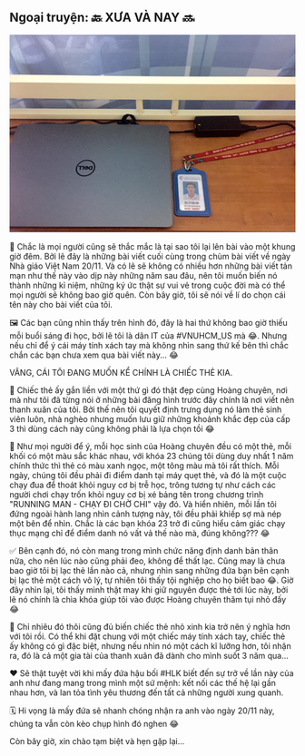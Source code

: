 ## Ngoại truyện: 🔙 XƯA VÀ NAY 🔜

![HLK_MyYouth 3](../../../../public/images/posts/2019/11-07-HLK_MyYouth-02/HLK4.jpg)

🤔 Chắc là mọi người cũng sẽ thắc mắc là tại sao tôi lại lên bài vào một khung giờ đêm. Bởi lẽ đây là những bài viết cuối cùng trong chùm bài viết về ngày Nhà giáo Việt Nam 20/11. Và có lẽ sẽ không có nhiều hơn những bài viết tản mạn như thế này vào dịp này những năm sau đâu, nên tôi muốn biến nó thành những kỉ niệm, những ký ức thật sự vui vẻ trong cuộc đời mà có thể mọi người sẽ không bao giờ quên. Còn bây giờ, tôi sẽ nói về lí do chọn cái tên này cho bài viết của tôi.

🖼 Các bạn cũng nhìn thấy trên hình đó, đây là hai thứ không bao giờ thiếu mỗi buổi sáng đi học, bởi lẽ tôi là dân IT của #VNUHCM_US mà 😂. Nhưng nếu chỉ để ý cái máy tính xách tay mà không nhìn sang thứ kế bên thì chắc chắn các bạn chưa xem qua bài viết này... 😂

VÂNG, CÁI TÔI ĐANG MUỐN KỂ CHÍNH LÀ CHIẾC THẺ KIA.

🏫 Chiếc thẻ ấy gắn liền với một thứ gì đó thật đẹp cùng Hoàng chuyên, nơi mà như tôi đã từng nói ở những bài đăng hình trước đây chính là nơi viết nên thanh xuân của tôi. Bởi thế nên tôi quyết định trưng dụng nó làm thẻ sinh viên luôn, nhà nghèo nhưng muốn lưu giữ những khoảnh khắc đẹp của cấp 3 thì dùng cách này cũng không phải là lựa chọn tồi 😂

🏃 Như mọi người để ý, mỗi học sinh của Hoàng chuyên đều có một thẻ, mỗi khối có một màu sắc khác nhau, với khóa 23 chúng tôi dùng duy nhất 1 năm chính thức thì thẻ có màu xanh ngọc, một tông màu mà tôi rất thích. Mỗi ngày, chúng tôi đều phải đi điểm danh tại máy quẹt thẻ, và đó là một cuộc chạy đua để thoát khỏi nguy cơ bị trễ học, trông tương tự như cách các người chơi chạy trốn khỏi nguy cơ bị xé bảng tên trong chương trình "RUNNING MAN - CHẠY ĐI CHỜ CHI" vậy đó. Và hiển nhiên, mỗi lần tôi đứng ngoài hành lang nhìn cảnh tượng này, tôi đều phải khiếp sợ mà nép một bên để nhìn. Chắc là các bạn khóa 23 trở đi cũng hiểu cảm giác chạy thục mạng chỉ để điểm danh nó vất vả thế nào mà, đúng không??? 😂

✅ Bên cạnh đó, nó còn mang trong mình chức năng định danh bản thân nữa, cho nên lúc nào cũng phải đeo, không để thất lạc. Cũng may là chưa bao giờ tôi bị lạc thẻ lần nào cả, nhưng nhìn sang những đứa bạn bên cạnh bị lạc thẻ một cách vô lý, tự nhiên tôi thấy tội nghiệp cho họ biết bao 😂. Giờ đây nhìn lại, tôi thấy mình thật may khi giữ nguyên được thẻ tới lúc này, bởi lẽ nó chính là chìa khóa giúp tôi vào được Hoàng chuyên thăm tụi nhỏ đấy 😂

🏫 Chỉ nhiêu đó thôi cũng đủ biến chiếc thẻ nhỏ xinh kia trở nên ý nghĩa hơn với tôi rồi. Có thể khi đặt chung với một chiếc máy tính xách tay, chiếc thẻ ấy không có gì đặc biệt, nhưng nếu nhìn nó một cách kĩ lưỡng hơn, tôi nhận ra, đó là cả một gia tài của thanh xuân đã dành cho mình suốt 3 năm qua...

❤️ Sẽ thật tuyệt vời khi mấy đứa hậu bối #HLK biết đến sự trở về lần này của anh như đang mang trong mình một sứ mệnh: kết nối các thế hệ lại gần nhau hơn, và lan tỏa tình yêu thương đến tất cả những người xung quanh.

🗓 Hi vọng là mấy đứa sẽ nhanh chóng nhận ra anh vào ngày 20/11 này, chúng ta vẫn còn kèo chụp hình đó nghen 😂

Còn bây giờ, xin chào tạm biệt và hẹn gặp lại...
